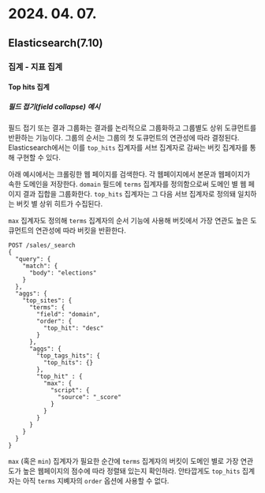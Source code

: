 # 2024. 04. 07.

## Elasticsearch(7.10)

### 집계 - 지표 집계

#### Top hits 집계

##### 필드 접기(field collapse) 예시

필드 접기 또는 결과 그룹화는 결과를 논리적으로 그룹화하고 그룹별도 상위 도큐먼트를 반환하는 기능이다. 그룹의 순서는 그룹의 첫 도큐먼트의 연관성에 따라 결정된다. Elasticsearch에서는 이를 `top_hits` 집계자를 서브 집계자로 감싸는 버킷 집계자를 통해 구현할 수 있다.

아래 예시에서는 크롤링한 웹 페이지를 검색한다. 각 웹페이지에서 본문과 웹페이지가 속한 도메인을 저장한다. `domain` 필드에 `terms` 집계자를 정의함으로써 도메인 별 웹 페이지 결과 집합을 그룹화한다. `top_hits` 집계자는 그 다음 서브 집계자로 정의돼 일치하는 버킷 별 상위 히트가 수집된다.

`max` 집계자도 정의해 `terms` 집계자의 순서 기능에 사용해 버킷에서 가장 연관도 높은 도큐먼트의 연관성에 따라 버킷을 반환한다.

```http
POST /sales/_search
{
  "query": {
    "match": {
      "body": "elections"
    }
  },
  "aggs": {
    "top_sites": {
      "terms": {
        "field": "domain",
        "order": {
          "top_hit": "desc"
        }
      },
      "aggs": {
        "top_tags_hits": {
          "top_hits": {}
        },
        "top_hit" : {
          "max": {
            "script": {
              "source": "_score"
            }
          }
        }
      }
    }
  }
}
```

`max` (혹은 `min`) 집계자가 필요한 순간에 `terms` 집계자의 버킷이 도메인 별로 가장 연관도가 높은 웹페이지의 점수에 따라 정렬돼 있는지 확인하라. 안타깝게도 `top_hits` 집계자는 아직 `terms` 지볘자의 `order` 옵션에 사용할 수 없다.